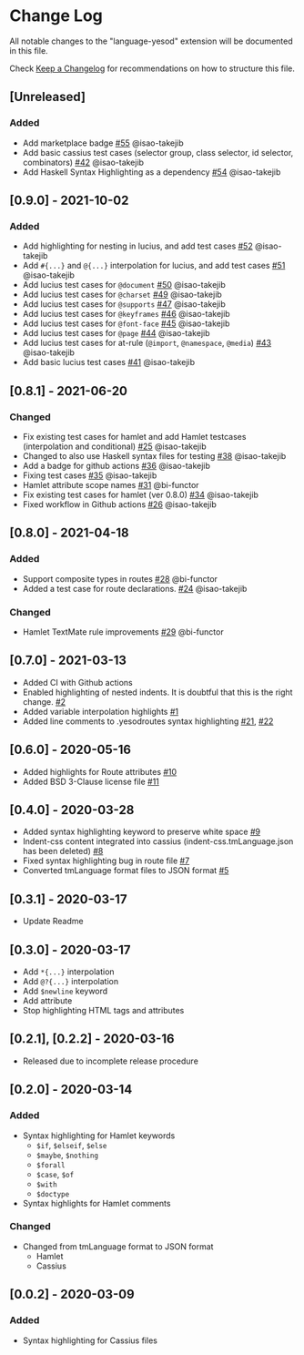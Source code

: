 # Change Log

All notable changes to the "language-yesod" extension will be documented in this file.

Check [Keep a Changelog](http://keepachangelog.com/) for recommendations on how to structure this file.

## [Unreleased]

### Added

- Add marketplace badge [#55](https://github.com/e-bigmoon/vscode-language-yesod/pull/55) @isao-takejib
- Add basic cassius test cases (selector group, class selector, id selector, combinators) [#42](https://github.com/e-bigmoon/vscode-language-yesod/pull/42) @isao-takejib
- Add Haskell Syntax Highlighting as a dependency [#54](https://github.com/e-bigmoon/vscode-language-yesod/pull/54) @isao-takejib

## [0.9.0] - 2021-10-02

### Added

- Add highlighting for nesting in lucius, and add test cases [#52](https://github.com/e-bigmoon/vscode-language-yesod/pull/52) @isao-takejib
- Add `#{...}` and `@{...}` interpolation for lucius, and add test cases [#51](https://github.com/e-bigmoon/vscode-language-yesod/pull/51) @isao-takejib
- Add lucius test cases for `@document` [#50](https://github.com/e-bigmoon/vscode-language-yesod/pull/50) @isao-takejib
- Add lucius test cases for `@charset` [#49](https://github.com/e-bigmoon/vscode-language-yesod/pull/49) @isao-takejib
- Add lucius test cases for `@supports` [#47](https://github.com/e-bigmoon/vscode-language-yesod/pull/47) @isao-takejib
- Add lucius test cases for `@keyframes` [#46](https://github.com/e-bigmoon/vscode-language-yesod/pull/46) @isao-takejib
- Add lucius test cases for `@font-face` [#45](https://github.com/e-bigmoon/vscode-language-yesod/pull/45) @isao-takejib
- Add lucius test cases for `@page` [#44](https://github.com/e-bigmoon/vscode-language-yesod/pull/44) @isao-takejib
- Add lucius test cases for at-rule (`@import`, `@namespace`, `@media`) [#43](https://github.com/e-bigmoon/vscode-language-yesod/pull/43) @isao-takejib
- Add basic lucius test cases [#41](https://github.com/e-bigmoon/vscode-language-yesod/pull/41) @isao-takejib

## [0.8.1] - 2021-06-20

### Changed

- Fix existing test cases for hamlet and add Hamlet testcases (interpolation and conditional) [#25](https://github.com/e-bigmoon/vscode-language-yesod/pull/25) @isao-takejib
- Changed to also use Haskell syntax files for testing [#38](https://github.com/e-bigmoon/vscode-language-yesod/pull/38) @isao-takejib
- Add a badge for github actions [#36](https://github.com/e-bigmoon/vscode-language-yesod/pull/36) @isao-takejib
- Fixing test cases [#35](https://github.com/e-bigmoon/vscode-language-yesod/pull/35) @isao-takejib
- Hamlet attribute scope names [#31](https://github.com/e-bigmoon/vscode-language-yesod/pull/31) @bi-functor
- Fix existing test cases for hamlet (ver 0.8.0) [#34](https://github.com/e-bigmoon/vscode-language-yesod/pull/34) @isao-takejib
- Fixed workflow in Github actions [#26](https://github.com/e-bigmoon/vscode-language-yesod/pull/26) @isao-takejib

## [0.8.0] - 2021-04-18

### Added

- Support composite types in routes [#28](https://github.com/e-bigmoon/vscode-language-yesod/pull/28) @bi-functor
- Added a test case for route declarations. [#24](https://github.com/e-bigmoon/vscode-language-yesod/pull/24) @isao-takejib

### Changed

- Hamlet TextMate rule improvements [#29](https://github.com/e-bigmoon/vscode-language-yesod/pull/29) @bi-functor

## [0.7.0] - 2021-03-13

- Added CI with Github actions
- Enabled highlighting of nested indents. It is doubtful that this is the right change. [#2](https://github.com/e-bigmoon/vscode-language-yesod/issues/2)
- Added variable interpolation highlights [#1](https://github.com/e-bigmoon/vscode-language-yesod/issues/1)
- Added line comments to .yesodroutes syntax highlighting [#21](https://github.com/e-bigmoon/vscode-language-yesod/pull/21), [#22](https://github.com/e-bigmoon/vscode-language-yesod/pull/21)

## [0.6.0] - 2020-05-16

- Added highlights for Route attributes [#10](https://github.com/e-bigmoon/vscode-language-yesod/issues/10)
- Added BSD 3-Clause license file [#11](https://github.com/e-bigmoon/vscode-language-yesod/issues/11)

## [0.4.0] - 2020-03-28

- Added syntax highlighting keyword to preserve white space [#9](https://github.com/e-bigmoon/vscode-language-yesod/pull/9)
- Indent-css content integrated into cassius (indent-css.tmLanguage.json has been deleted) [#8](https://github.com/e-bigmoon/vscode-language-yesod/pull/8)
- Fixed syntax highlighting bug in route file [#7](https://github.com/e-bigmoon/vscode-language-yesod/pull/7)
- Converted tmLanguage format files to JSON format [#5](https://github.com/e-bigmoon/vscode-language-yesod/pull/5)

## [0.3.1] - 2020-03-17

- Update Readme

## [0.3.0] - 2020-03-17

- Add `*{...}` interpolation
- Add `@?{...}` interpolation
- Add `$newline` keyword
- Add attribute
- Stop highlighting HTML tags and attributes

## [0.2.1], [0.2.2] - 2020-03-16

- Released due to incomplete release procedure

## [0.2.0] - 2020-03-14

### Added

- Syntax highlighting for Hamlet keywords
    - `$if`, `$elseif`, `$else`
    - `$maybe`, `$nothing`
    - `$forall`
    - `$case`, `$of`
    - `$with`
    - `$doctype`
- Syntax highlights for Hamlet comments

### Changed

- Changed from tmLanguage format to JSON format
    - Hamlet
    - Cassius

## [0.0.2] - 2020-03-09

### Added

- Syntax highlighting for Cassius files
